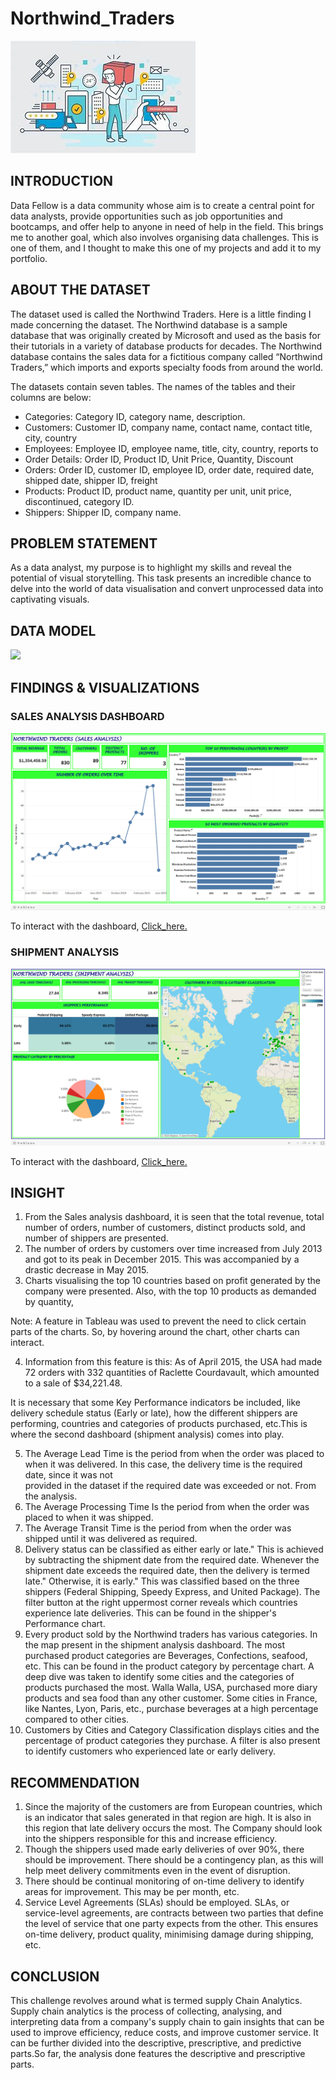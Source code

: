 # Northwind_Traders

![](SCA_Picture.jpg)

## INTRODUCTION
Data Fellow is a data community whose aim is to create a central point for data analysts, provide opportunities such as job opportunities and bootcamps, and offer help to anyone in need of help in the field. This brings me to another goal, which also involves organising data challenges. This is one of them, and I thought to make this one of my projects and add it to my portfolio.

## ABOUT THE DATASET
The dataset used is called the Northwind Traders. Here is a little finding I made concerning the dataset. The Northwind database is a sample database that was originally created by Microsoft and used as the basis for their tutorials in a variety of database products for decades. The Northwind database contains the sales data for a fictitious company called “Northwind Traders,” which imports and exports specialty foods from around the world.

The datasets contain seven tables. The names of the tables and their columns are below:
- Categories: Category ID, category name, description.
- Customers: Customer ID, company name, contact name, contact title, city, country
- Employees: Employee ID, employee name, title, city, country, reports to
- Order Details: Order ID, Product ID, Unit Price, Quantity, Discount
- Orders: Order ID, customer ID, employee ID, order date, required date, shipped date, shipper ID, freight
- Products: Product ID, product name, quantity per unit, unit price, discontinued, category ID.
- Shippers: Shipper ID, company name.

## PROBLEM STATEMENT
As a data analyst, my purpose is to highlight my skills and reveal the potential of visual storytelling. This task presents an incredible chance to delve into the world of data visualisation and convert unprocessed data into captivating visuals.

## DATA MODEL
![](Datamodel.png)

## FINDINGS & VISUALIZATIONS

### SALES ANALYSIS DASHBOARD
![](Northwind_Traders_Sales_Analysis.png)

To interact with the dashboard, [Click_here.](https://public.tableau.com/app/profile/sherif.atanda/viz/Northwind_Traders_Sales_Analysis/SALESANALYSIS?publish=yes)

### SHIPMENT ANALYSIS
![](Northwind_Trader_Shipment_Analysis._Final.png)

To interact with the dashboard, [Click_here.](https://public.tableau.com/app/profile/sherif.atanda/viz/Northwind_Traders_Shipment__Analysis_Final/SHIPMENTANALYSIS?publish=yes)

## INSIGHT
1. From the Sales analysis dashboard, it is seen that the total revenue, total number of orders, number of customers, distinct products sold, and number of shippers are presented.
2. The number of orders by customers over time increased from July 2013 and got to its peak in December 2015. This was accompanied by a drastic decrease in May 2015.
3. Charts visualising the top 10 countries based on profit generated by the company were presented. Also, with the top 10 products as demanded by quantity,

Note: A feature in Tableau was used to prevent the need to click certain parts of the charts. So, by hovering around the chart, other charts can interact.

4. Information from this feature is this: As of April 2015, the USA had made 72 orders with 332 quantities of Raclette Courdavault, which amounted to a sale of $34,221.48.
 
  It is necessary that some Key Performance indicators be included, like delivery schedule status (Early or late), how the different shippers are performing, countries and 
  categories of products purchased, etc.This is where the second dashboard (shipment analysis) comes into play.
 
5. The Average Lead Time is the period from when the order was placed to when it was delivered. In this case, the delivery time is the required date, since it was not   
   provided in the dataset if the required date was exceeded or not. From the analysis.
6. The Average Processing Time Is the period from when the order was placed to when it was shipped.
7. The Average Transit Time is the period from when the order was shipped until it was delivered as required.
8. Delivery status can be classified as either early or late." This is achieved by subtracting the shipment date from the required date. Whenever the shipment date exceeds 
   the required date, then the delivery is termed late." Otherwise, it is early." This was classified based on the three shippers (Federal Shipping, Speedy Express, and 
   United Package). The filter button at the right uppermost corner reveals which countries experience late deliveries. This can be found in the shipper's Performance chart.
9. Every product sold by the Northwind traders has various categories. In the map present in the shipment analysis dashboard. The most purchased product categories are 
   Beverages, Confections, seafood, etc. This can be found in the product category by percentage chart.
   A deep dive was taken to identify some cities and the categories of products purchased the most. Walla Walla, USA, purchased more diary products and sea food than any 
   other customer.
   Some cities in France, like Nantes, Lyon, Paris, etc., purchase beverages at a high percentage compared to other cities.
10. Customers by Cities and Category Classification displays cities and the percentage of product categories they purchase. A filter is also present to identify customers who experienced late or early delivery.

## RECOMMENDATION
1.	Since the majority of the customers are from European countries, which is an indicator that sales generated in that region are high. It is also in this region that late 
    delivery occurs the most. The Company should look into the shippers responsible for this and increase efficiency.
2.	Though the shippers used made early deliveries of over 90%, there should be improvement. There should be a contingency plan, as this will help meet delivery commitments 
    even in the event of disruption.
3.	There should be continual monitoring of on-time delivery to identify areas for improvement. This may be per month, etc.
4.	Service Level Agreements (SLAs) should be employed. SLAs, or service-level agreements, are contracts between two parties that define the level of service that one party 
    expects from the other. This ensures on-time delivery, product quality, minimising damage during shipping, etc.
 
## CONCLUSION
  This challenge revolves around what is termed supply Chain Analytics. Supply chain analytics is the process of collecting, analysing, and interpreting data from a company's 
  supply chain to gain insights that can be used to improve efficiency, reduce costs, and improve customer service. It can be further divided into the descriptive, 
  prescriptive, and predictive parts.So far, the analysis done features the descriptive and prescriptive parts.





